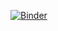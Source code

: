 [![Binder](https://mybinder.org/badge_logo.svg)](https://mybinder.org/v2/gh/aziz-kacem/DM_FPL/HEAD?labpath=FPL_DM.ipynb)
